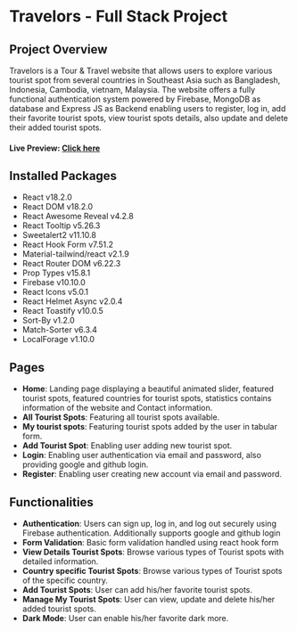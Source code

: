 # Travelors - Full Stack Project

## Project Overview

Travelors is a Tour & Travel website that allows users to explore various tourist spot from several countries in Southeast Asia such as Bangladesh, Indonesia, Cambodia, vietnam, Malaysia. The website offers a fully functional authentication system powered by Firebase, MongoDB as database and Express JS as Backend enabling users to register, log in, add their favorite tourist spots, view tourist spots details, also update and delete their added tourist spots.

#### Live Preview: [Click here](https://travellors-bd.web.app/)

## Installed Packages

- React v18.2.0
- React DOM v18.2.0
- React Awesome Reveal v4.2.8
- React Tooltip v5.26.3
- Sweetalert2 v11.10.8
- React Hook Form v7.51.2
- Material-tailwind/react v2.1.9
- React Router DOM v6.22.3
- Prop Types v15.8.1
- Firebase v10.10.0
- React Icons v5.0.1
- React Helmet Async v2.0.4
- React Toastify v10.0.5
- Sort-By v1.2.0
- Match-Sorter v6.3.4
- LocalForage v1.10.0

## Pages

- **Home**: Landing page displaying a beautiful animated slider, featured tourist spots, featured countries for tourist spots, statistics contains information of the website and Contact information.
- **All Tourist Spots**: Featuring all tourist spots available.
- **My tourist spots**: Featuring tourist spots added by the user in tabular form.
- **Add Tourist Spot**: Enabling user adding new tourist spot.
- **Login**: Enabling user authentication via email and password, also providing google and github login.
- **Register**: Enabling user creating new account via email and password.

## Functionalities

- **Authentication**: Users can sign up, log in, and log out securely using Firebase authentication. Additionally supports google and github login
- **Form Validation**: Basic form validation handled using react hook form
- **View Details Tourist Spots**: Browse various types of Tourist spots with detailed information.
- **Country specific Tourist Spots**: Browse various types of Tourist spots of the specific country.
- **Add Tourist Spots**: User can add his/her favorite tourist spots.
- **Manage My Tourist Spots**: User can view, update and delete his/her added tourist spots.
- **Dark Mode**: User can enable his/her favorite dark more.
